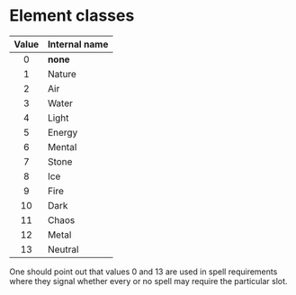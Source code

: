 # Element classes

| Value | Internal name |
|:-----:|---------------|
|   0   | __none__      |
|   1   | Nature        |
|   2   | Air           |
|   3   | Water         |
|   4   | Light         |
|   5   | Energy        |
|   6   | Mental        |
|   7   | Stone         |
|   8   | Ice           |
|   9   | Fire          |
|  10   | Dark          |
|  11   | Chaos         |
|  12   | Metal         |
|  13   | Neutral       |

One should point out that values 0 and 13 are used in spell requirements where they signal
whether every or no spell may require the particular slot.
